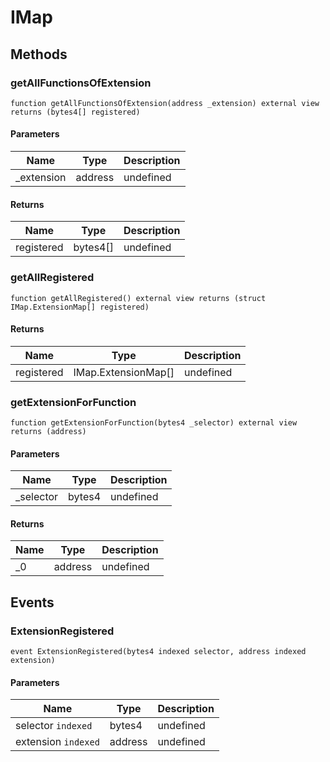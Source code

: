 # IMap









## Methods

### getAllFunctionsOfExtension

```solidity
function getAllFunctionsOfExtension(address _extension) external view returns (bytes4[] registered)
```





#### Parameters

| Name | Type | Description |
|---|---|---|
| _extension | address | undefined |

#### Returns

| Name | Type | Description |
|---|---|---|
| registered | bytes4[] | undefined |

### getAllRegistered

```solidity
function getAllRegistered() external view returns (struct IMap.ExtensionMap[] registered)
```






#### Returns

| Name | Type | Description |
|---|---|---|
| registered | IMap.ExtensionMap[] | undefined |

### getExtensionForFunction

```solidity
function getExtensionForFunction(bytes4 _selector) external view returns (address)
```





#### Parameters

| Name | Type | Description |
|---|---|---|
| _selector | bytes4 | undefined |

#### Returns

| Name | Type | Description |
|---|---|---|
| _0 | address | undefined |



## Events

### ExtensionRegistered

```solidity
event ExtensionRegistered(bytes4 indexed selector, address indexed extension)
```





#### Parameters

| Name | Type | Description |
|---|---|---|
| selector `indexed` | bytes4 | undefined |
| extension `indexed` | address | undefined |



